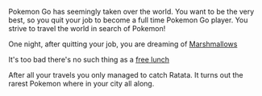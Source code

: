 Pokemon Go has seemingly taken over the world. You want to be the very best, so
you quit your job to become a full time Pokemon Go player. You strive to travel
the world in search of Pokemon!

One night, after quitting your job, you are dreaming of
[Marshmallows](../pikachu/pokeball.md)

It's too bad there's no such thing as a [free lunch](../free-lunch/free-lunch.md)

After all your travels you only managed to catch Ratata. It turns out the rarest
Pokemon where in your city all along.

